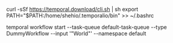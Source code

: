 curl -sSf https://temporal.download/cli.sh | sh
export PATH="\$PATH:/home/shehio/.temporalio/bin" >> ~/.bashrc

temporal workflow start  --task-queue default-task-queue  --type DummyWorkflow  --input '"World"'  --namespace default